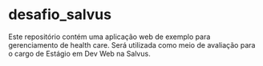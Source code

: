 # desafio_salvus
Este repositório contém uma aplicação web de exemplo para gerenciamento de health care. Será utilizada como meio de avaliação para o cargo de Estágio  em Dev Web na Salvus.
